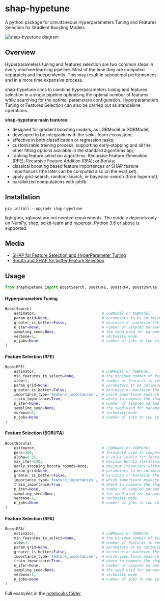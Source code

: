 # shap-hypetune
A python package for simultaneous Hyperparameters Tuning and Features Selection for Gradient Boosting Models.

![shap-hypetune diagram](https://raw.githubusercontent.com/cerlymarco/shap-hypetune/master/imgs/shap-hypetune-diagram.png#center)

## Overview
Hyperparameters tuning and features selection are two common steps in every machine learning pipeline. Most of the time they are computed separately and independently. This may result in suboptimal performances and in a more time expensive process.

shap-hypetune aims to combine hyperparameters tuning and features selection in a single pipeline optimizing the optimal number of features while searching for the optimal parameters configuration. Hyperparameters Tuning or Features Selection can also be carried out as standalone operations.

**shap-hypetune main features:**

- designed for gradient boosting models, as LGBModel or XGBModel;
- developed to be integrable with the scikit-learn ecosystem;
- effective in both classification or regression tasks;
- customizable training process, supporting early-stopping and all the other fitting options available in the standard algorithms api;
- ranking feature selection algorithms: Recursive Feature Elimination (RFE); Recursive Feature Addition (RFA); or Boruta;
- classical boosting based feature importances or SHAP feature importances (the later can be computed also on the eval_set);
- apply grid-search, random-search, or bayesian-search (from hyperopt);
- parallelized computations with joblib.

## Installation
```shell
pip install --upgrade shap-hypetune
```
lightgbm, xgboost are not needed requirements. The module depends only on NumPy, shap, scikit-learn and hyperopt. Python 3.6 or above is supported.

## Media
- [SHAP for Feature Selection and HyperParameter Tuning](https://towardsdatascience.com/shap-for-feature-selection-and-hyperparameter-tuning-a330ec0ea104)
- [Boruta and SHAP for better Feature Selection](https://towardsdatascience.com/boruta-and-shap-for-better-feature-selection-20ea97595f4a)

## Usage
```python
from shaphypetune import BoostSearch, BoostRFE, BoostRFA, BoostBoruta
```
#### Hyperparameters Tuning
```python
BoostSearch(
    estimator,                              # LGBModel or XGBModel
    param_grid=None,                        # parameters to be optimized
    greater_is_better=False,                # minimize or maximize the monitored score
    n_iter=None,                            # number of sampled parameter configurations
    sampling_seed=None,                     # the seed used for parameter sampling
    verbose=1,                              # verbosity mode
    n_jobs=None                             # number of jobs to run in parallel
)
```
#### Feature Selection (RFE)
```python
BoostRFE(  
    estimator,                              # LGBModel or XGBModel
    min_features_to_select=None,            # the minimum number of features to be selected  
    step=1,                                 # number of features to remove at each iteration  
    param_grid=None,                        # parameters to be optimized  
    greater_is_better=False,                # minimize or maximize the monitored score  
    importance_type='feature_importances',  # which importance measure to use: default or shap  
    train_importance=True,                  # where to compute the shap feature importance  
    n_iter=None,                            # number of sampled parameter configurations  
    sampling_seed=None,                     # the seed used for parameter sampling  
    verbose=1,                              # verbosity mode  
    n_jobs=None                             # number of jobs to run in parallel  
)  
```
#### Feature Selection (BORUTA)
```python
BoostBoruta(
    estimator,                              # LGBModel or XGBModel
    perc=100,                               # threshold used to compare shadow and real features
    alpha=0.05,                             # p-value levels for feature rejection
    max_iter=100,                           # maximum Boruta iterations to perform
    early_stopping_boruta_rounds=None,      # maximum iterations without confirming a feature
    param_grid=None,                        # parameters to be optimized
    greater_is_better=False,                # minimize or maximize the monitored score
    importance_type='feature_importances',  # which importance measure to use: default or shap
    train_importance=True,                  # where to compute the shap feature importance
    n_iter=None,                            # number of sampled parameter configurations
    sampling_seed=None,                     # the seed used for parameter sampling
    verbose=1,                              # verbosity mode
    n_jobs=None                             # number of jobs to run in parallel
)
```
#### Feature Selection (RFA)
```python
BoostRFA(
    estimator,                              # LGBModel or XGBModel
    min_features_to_select=None,            # the minimum number of features to be selected
    step=1,                                 # number of features to remove at each iteration
    param_grid=None,                        # parameters to be optimized
    greater_is_better=False,                # minimize or maximize the monitored score
    importance_type='feature_importances',  # which importance measure to use: default or shap
    train_importance=True,                  # where to compute the shap feature importance
    n_iter=None,                            # number of sampled parameter configurations
    sampling_seed=None,                     # the seed used for parameter sampling
    verbose=1,                              # verbosity mode
    n_jobs=None                             # number of jobs to run in parallel
)
```

Full examples in the [notebooks folder](https://github.com/cerlymarco/shap-hypetune/tree/main/notebooks).